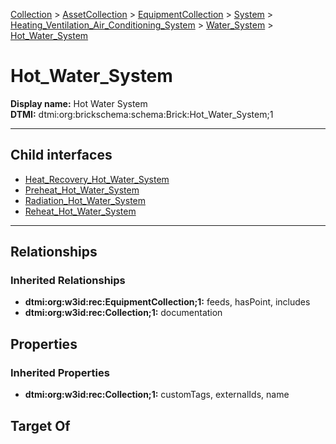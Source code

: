 [Collection](../../../../../../Collection.md) > [AssetCollection](../../../../../AssetCollection.md) > [EquipmentCollection](../../../../EquipmentCollection.md) > [System](../../../System.md) > [Heating_Ventilation_Air_Conditioning_System](../../Heating_Ventilation_Air_Conditioning_System.md) > [Water_System](../Water_System.md) > [Hot_Water_System](#)
# Hot_Water_System

**Display name:** Hot Water System<br />
**DTMI:** dtmi:org:brickschema:schema:Brick:Hot_Water_System;1

---


## Child interfaces
* [Heat_Recovery_Hot_Water_System](Heat_Recovery_Hot_Water_System.md)
* [Preheat_Hot_Water_System](Preheat_Hot_Water_System.md)
* [Radiation_Hot_Water_System](Radiation_Hot_Water_System.md)
* [Reheat_Hot_Water_System](Reheat_Hot_Water_System.md)

---
## Relationships
### Inherited Relationships
* **dtmi:org:w3id:rec:EquipmentCollection;1:** feeds, hasPoint, includes
* **dtmi:org:w3id:rec:Collection;1:** documentation
## Properties
### Inherited Properties
* **dtmi:org:w3id:rec:Collection;1:** customTags, externalIds, name
## Target Of
